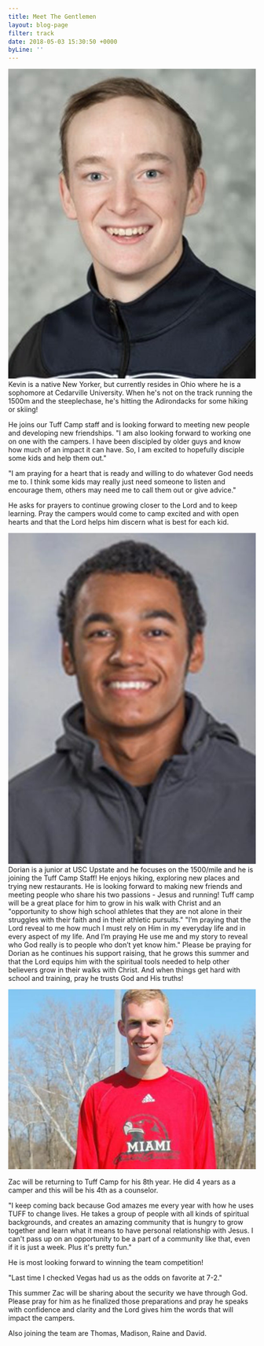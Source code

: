 ```yaml
---
title: Meet The Gentlemen
layout: blog-page
filter: track
date: 2018-05-03 15:30:50 +0000
byLine: ''
---
```

![](/uploads/2018/05/02/mtr_gideon_1.jpg.jpeg)  
Kevin is a native New Yorker, but currently resides in Ohio where he is a sophomore at Cedarville University. When he's not on the track running the 1500m and the steeplechase, he's hitting the Adirondacks for some hiking or skiing!

He joins our Tuff Camp staff and is looking forward to meeting new people and developing new friendships. "I am also looking forward to working one on one with the campers. I have been discipled by older guys and know how much of an impact it can have. So, I am excited to hopefully disciple some kids and help them out."

"I am praying for a heart that is ready and willing to do whatever God needs me to. I think some kids may really just need someone to listen and encourage them, others may need me to call them out or give advice."

He asks for prayers to continue growing closer to the Lord and to keep learning. Pray the campers would come to camp excited and with open hearts and that the Lord helps him discern what is best for each kid.

![](/uploads/2018/05/03/Dorian.jpg)  
Dorian is a junior at USC Upstate and he focuses on the 1500/mile and he is joining the Tuff Camp Staff! He enjoys hiking, exploring new places and trying new restaurants.  He is looking forward to making new friends and meeting people who share his two passions - Jesus and running! Tuff camp will be a great place for him to grow in his walk with Christ and an "opportunity to show high school athletes that they are not alone in their struggles with their faith and in their athletic pursuits."  "I’m praying that the Lord reveal to me how much I must rely on Him in my everyday life and in every aspect of my life. And I’m praying He use me and my story to reveal who God really is to people who don’t yet know him."  Please be praying for Dorian as he continues his support raising, that he grows this summer and that the Lord equips him with the spiritual tools needed to help other believers grow in their walks with Christ. And when things get hard with school and training, pray he trusts God and His truths!

![](/uploads/2018/06/26/Zac.jpg)

Zac will be returning to Tuff Camp for his 8th year. He did 4 years as a camper and this will be his 4th as a counselor. 

"I keep coming back because God amazes me every year with how he uses TUFF to change lives. He takes a group of people with all kinds of spiritual backgrounds, and creates an amazing community that is hungry to grow together and learn what it means to have personal relationship with Jesus. I can't pass up on an opportunity to be a part of a community like that, even if it is just a week. Plus it's pretty fun." 

He is most looking forward to winning the team competition! 

"Last time I checked Vegas had us as the odds on favorite at 7-2." 

This summer Zac will be sharing about the security we have through God. Please pray for him as he finalized those preparations and pray he speaks with confidence and clarity and the Lord gives him the words that will impact the campers.  

Also joining the team are Thomas, Madison, Raine and David.